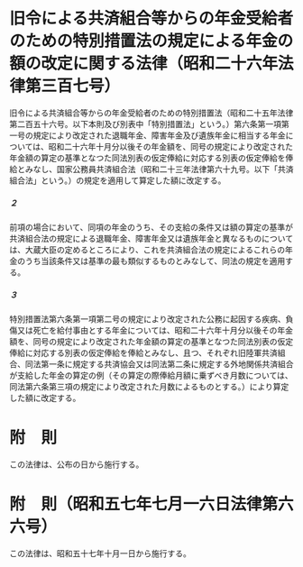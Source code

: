 # 旧令による共済組合等からの年金受給者のための特別措置法の規定による年金の額の改定に関する法律（昭和二十六年法律第三百七号）
旧令による共済組合等からの年金受給者のための特別措置法（昭和二十五年法律第二百五十六号。以下本則及び別表中「特別措置法」という。）第六条第一項第一号の規定により改定された退職年金、障害年金及び遺族年金に相当する年金については、昭和二十六年十月分以後その年金額を、同号の規定により改定された年金額の算定の基準となつた同法別表の仮定俸給に対応する別表の仮定俸給を俸給とみなし、国家公務員共済組合法（昭和二十三年法律第六十九号。以下「共済組合法」という。）の規定を適用して算定した額に改定する。
##### ２
前項の場合において、同項の年金のうち、その支給の条件又は額の算定の基準が共済組合法の規定による退職年金、障害年金又は遺族年金と異なるものについては、大蔵大臣の定めるところにより、これを共済組合法の規定によるこれらの年金のうち当該条件又は基準の最も類似するものとみなして、同法の規定を適用する。
##### ３
特別措置法第六条第一項第二号の規定により改定された公務に起因する疾病、負傷又は死亡を給付事由とする年金については、昭和二十六年十月分以後その年金額を、同号の規定により改定された年金額の算定の基準となつた同法別表の仮定俸給に対応する別表の仮定俸給を俸給とみなし、且つ、それぞれ旧陸軍共済組合、同法第一条に規定する共済協会又は同法第二条に規定する外地関係共済組合が支給した年金の算定の例（その算定の際俸給月額に乗ずべき月数については、同法第六条第三項の規定により改定された月数によるものとする。）により算定した額に改定する。
# 附　則
この法律は、公布の日から施行する。
# 附　則（昭和五七年七月一六日法律第六六号）
この法律は、昭和五十七年十月一日から施行する。
